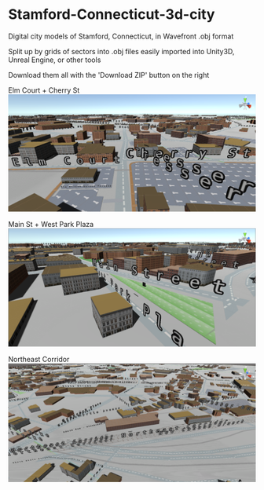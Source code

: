 # Stamford-Connecticut-3d-city
Digital city models of Stamford, Connecticut, in Wavefront .obj format

Split up by grids of sectors into .obj files easily imported into Unity3D, Unreal Engine, or other tools

Download them all with the 'Download ZIP' button on the right

Elm Court + Cherry St
![alt tag](https://github.com/senseearth/Stamford-Connecticut-3d-city/blob/master/screenshot1.PNG)

Main St + West Park Plaza
![alt tag](https://github.com/senseearth/Stamford-Connecticut-3d-city/blob/master/screenshot2.PNG)

Northeast Corridor
![alt tag](https://github.com/senseearth/Stamford-Connecticut-3d-city/blob/master/screenshot3.PNG)
